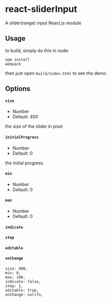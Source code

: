 # react-sliderInput
A slider(range) input React.js module

## Usage
to build, simply do this in node:
```
npm install
webpack
```
then just open `build/index.html` to see the demo.

## Options
#### `size`
- Number
- Default: 400

the size of the slider in pixel

#### `initialProgress`
- Number
- Default: 0

the initial progress

#### `min`
- Number
- Default: 0

#### `max`
- Number
- Default: 0

#### `indicate`
#### `step`
#### `editable`
#### `onChange`
	size: 400,
	min: 0,
	max: 100,
	indicate: false,
	step: 1,
	editable: true,
	onChange: nullfn,
